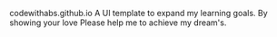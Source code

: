 codewithabs.github.io
A UI template to expand my learning goals. By showing your love Please help me to achieve my dream's. 
